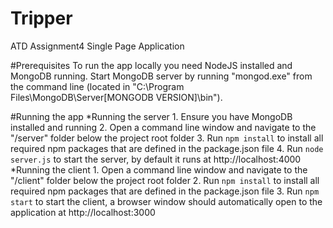 # Tripper
ATD Assignment4 Single Page Application

#Prerequisites
To run the app locally you need NodeJS installed and MongoDB running.
Start MongoDB server by running "mongod.exe" from the command line (located in "C:\Program Files\MongoDB\Server\[MONGODB VERSION]\bin").

#Running the app
    *Running the server
        1. Ensure you have MongoDB installed and running
        2. Open a command line window and navigate to the "/server" folder below the project root folder
        3. Run `npm install` to install all required npm packages that are defined in the package.json file
        4. Run `node server.js` to start the server, by default it runs at http://localhost:4000
    *Running the client 
        1. Open a command line window and navigate to the "/client" folder below the project root folder
        2. Run `npm install` to install all required npm packages that are defined in the package.json file
        3. Run `npm start` to start the client, a browser window should automatically open to the application at http://localhost:3000
